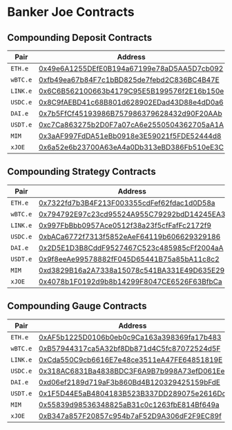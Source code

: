 # Banker Joe Contracts

## Compounding Deposit Contracts

| Pair              | Address                                                                                                                                            |
| ----------------- | -------------------------------------------------------------------------------------------------------------------------------------------------- |
| `ETH.e`           | [0x49e6A1255DEfE0B194a67199e78aD5AA5D7cb092](https://snowtrace.io/address/0x49e6A1255DEfE0B194a67199e78aD5AA5D7cb092) |
| `wBTC.e`          | [0xfb49ea67b84F7c1bBD825de7febd2C836BC4B47E](https://snowtrace.io/address/0xfb49ea67b84F7c1bBD825de7febd2C836BC4B47E) |
| `LINK.e`          | [0x6C6B562100663b4179C95E5B199576f2E16b150e](https://snowtrace.io/address/0x6C6B562100663b4179C95E5B199576f2E16b150e) |
| `USDC.e`          | [0x8C9fAEBD41c68B801d628902EDad43D88e4dD0a6](https://snowtrace.io/address/0x8C9fAEBD41c68B801d628902EDad43D88e4dD0a6) |
| `DAI.e`           | [0x7b5FfCf45193986B757986379628432d90F20AAb](https://snowtrace.io/address/0x7b5FfCf45193986B757986379628432d90F20AAb) |
| `USDT.e`          | [0xc7Ca863275b2D0F7a07cA6e2550504362705aA1A](https://snowtrace.io/address/0xc7Ca863275b2D0F7a07cA6e2550504362705aA1A) |
| `MIM`             | [0x3aAF997FdDA51eBb0918e3E59021f5FDE52444d8](https://snowtrace.io/address/0x3aAF997FdDA51eBb0918e3E59021f5FDE52444d8) |
| `xJOE`            | [0x6a52e6b23700A63eA4a0Db313eBD386Fb510eE3C](https://snowtrace.io/address/0x6a52e6b23700A63eA4a0Db313eBD386Fb510eE3C) |

## Compounding Strategy Contracts

| Pair              | Address                                                                                                                                            |
| ----------------- | -------------------------------------------------------------------------------------------------------------------------------------------------- |
| `ETH.e`           | [0x7322fd7b3B4F213F003355cdFef62fdac1d0D58a](https://snowtrace.io/address/0x7322fd7b3B4F213F003355cdFef62fdac1d0D58a) |
| `wBTC.e`          | [0x794792E97c23cd95524A955C79292bdD14245EA3](https://snowtrace.io/address/0x794792E97c23cd95524A955C79292bdD14245EA3) |
| `LINK.e`          | [0x997FbBbb0957Ace0512f38a23f5cfFafFc2172f9](https://snowtrace.io/address/0x997FbBbb0957Ace0512f38a23f5cfFafFc2172f9) |
| `USDC.e`          | [0xbACa6772f7313f5852eAeF64119b606629329186](https://snowtrace.io/address/0xbACa6772f7313f5852eAeF64119b606629329186) |
| `DAI.e`           | [0x2D5E1D3B8CddF9527467C523c485985cFf2004aA](https://snowtrace.io/address/0x2D5E1D3B8CddF9527467C523c485985cFf2004aA) |
| `USDT.e`          | [0x9f8eeAe99578882fF045D65441B75a85bA11c8c2](https://snowtrace.io/address/0x9f8eeAe99578882fF045D65441B75a85bA11c8c2) |
| `MIM`             | [0xd3829B16a2A7338a15078c541BA331E49D635E29](https://snowtrace.io/address/0xd3829B16a2A7338a15078c541BA331E49D635E29) |
| `xJOE`            | [0x4078b1F0192d9b8b14299F8047CE6526F63BfbCa](https://snowtrace.io/address/0x4078b1F0192d9b8b14299F8047CE6526F63BfbCa) |

## Compounding Gauge Contracts

| Pair              | Address                                                                                                                                            |
| ----------------- | -------------------------------------------------------------------------------------------------------------------------------------------------- |
| `ETH.e`           | [0xAF5b1225D0106b0eb0c9Ca163a398369fa17b483](https://snowtrace.io/address/0xAF5b1225D0106b0eb0c9Ca163a398369fa17b483) |
| `wBTC.e`          | [0xB57944317ca5A32bf8Db871d4C5fc87072524d5F](https://snowtrace.io/address/0xB57944317ca5A32bf8Db871d4C5fc87072524d5F) |
| `LINK.e`          | [0xCda550C9cb6616E7e48ce3511eA47FE64851819E](https://snowtrace.io/address/0xCda550C9cb6616E7e48ce3511eA47FE64851819E) |
| `USDC.e`          | [0x318AC6831Ba4838BDC3F6A9B7b998A73efD061Ee](https://snowtrace.io/address/0x318AC6831Ba4838BDC3F6A9B7b998A73efD061Ee) |
| `DAI.e`           | [0xd06ef2189d719aF3b860Bd4B120329425159bFdE](https://snowtrace.io/address/0xd06ef2189d719aF3b860Bd4B120329425159bFdE) |
| `USDT.e`          | [0x1F5D44E5aB4804183B523B337DD289075e2616Dd](https://snowtrace.io/address/0x1F5D44E5aB4804183B523B337DD289075e2616Dd) |
| `MIM`             | [0x55839d98536348825aB31c0c1263fbE814Bf649a](https://snowtrace.io/address/0x55839d98536348825aB31c0c1263fbE814Bf649a) |
| `xJOE`            | [0xB347a857F20857c954b7aF52D9A306dF2F9EC89f](https://snowtrace.io/address/0xB347a857F20857c954b7aF52D9A306dF2F9EC89f) |
